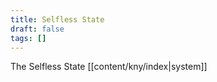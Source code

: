 ```yaml
---
title: Selfless State
draft: false
tags: []
---
```

The Selfless State [[content/kny/index|system]]  
